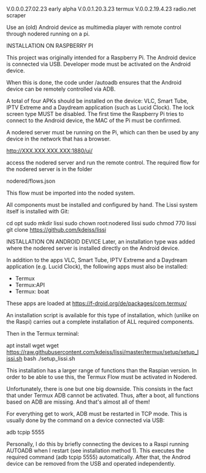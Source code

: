V.0.0.0.27.02.23	early alpha
V.0.0.1.20.3.23 	termux
V.0.0.2.19.4.23		radio.net scraper

Use an (old) Android device as multimedia player with remote control through nodered running on a pi.

INSTALLATION ON RASPBERRY PI

This project was originally intended for a Raspberry Pi.
The Android device is connected via USB. Developer mode must be activated on the Android device.

When this is done, the code under /autoadb ensures that the Android device can be remotely controlled via ADB.

A total of four APKs should be installed on the device: VLC, Smart Tube, IPTV Extreme and a Daydream application (such as Lucid Clock).
The lock screen type MUST be disabled. The first time the Raspberry Pi tries to connect to the Android device, the MAC of the Pi must be confirmed.

A nodered server must be running on the Pi, which can then be used by any device in the network that has a browser.

http://XXX.XXX.XXX.XXX:1880/ui/

access the nodered server and run the remote control. The required flow for the nodered server is in the folder

nodered/flows.json

This flow must be imported into the noded system.

All components must be installed and configured by hand.
The Lissi system itself is installed with Git:

cd opt
sudo mkdir lissi
sudo chown root:nodered lissi
sudo chmod 770 lissi
git clone https://github.com/kdeiss/lissi



INSTALLATION ON ANDROID DEVICE
Later, an installation type was added where the nodered server is installed directly on the Android device.

In addition to the apps VLC, Smart Tube, IPTV Extreme and a Daydream application (e.g. Lucid Clock), the following apps must also be installed:

- Termux
- Termux:API
- Termux: boat

These apps are loaded at https://f-droid.org/de/packages/com.termux/

An installation script is available for this type of installation, which (unlike on the Raspi) carries out a complete installation of ALL required components.

Then in the Termux terminal:

apt install wget
wget https://raw.githubusercontent.com/kdeiss/lissi/master/termux/setup/setup_lissi.sh
bash ./setup_lissi.sh

This installation has a larger range of functions than the Raspian version. In order to be able to use this, the Termux Flow must be activated in Nodered.

Unfortunately, there is one but one big downside. This consists in the fact that under Termux ADB cannot be activated. Thus, after a boot, all functions based on ADB are missing.
And that's almost all of them!

For everything get to work, ADB must be restarted in TCP mode. This is usually done by the command on a device connected via USB:

adb tcpip 5555

Personally, I do this by briefly connecting the devices to a Raspi running AUTOADB when I restart (see installation method 1).
This executes the required command (adb tcpip 5555) automatically. After that, the Androd device can be removed from the USB and operated independently.
